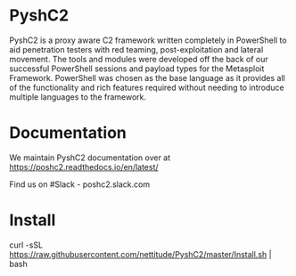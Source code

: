 # PyshC2
PyshC2 is a proxy aware C2 framework written completely in PowerShell to aid penetration testers with red teaming, post-exploitation and lateral movement. The tools and modules were developed off the back of our successful PowerShell sessions and payload types for the Metasploit Framework. PowerShell was chosen as the base language as it provides all of the functionality and rich features required without needing to introduce multiple languages to the framework.

# Documentation

We maintain PyshC2 documentation over at https://poshc2.readthedocs.io/en/latest/

Find us on #Slack - poshc2.slack.com

# Install

curl -sSL https://raw.githubusercontent.com/nettitude/PyshC2/master/Install.sh | bash
